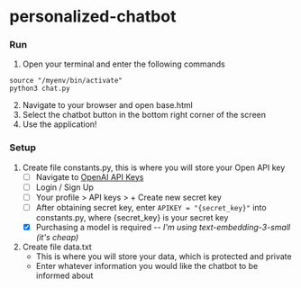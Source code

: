 # personalized-chatbot

### Run
1. Open your terminal and enter the following commands
```
source "/myenv/bin/activate"
python3 chat.py
```

2. Navigate to your browser and open base.html
3. Select the chatbot button in the bottom right corner of the screen
4. Use the application!

### Setup
1. Create file constants.py, this is where you will store your Open API key
   - [ ] Navigate to [OpenAI API Keys](https://platform.openai.com/api-keys)
   - [ ] Login / Sign Up
   - [ ] Your profile > API keys > + Create new secret key
   - [ ] After obtaining secret key, enter ``` APIKEY = "{secret_key}" ``` into constants.py, where {secret_key} is your secret key
   - [x] Purchasing a model is required -- _I'm using text-embedding-3-small (it's cheap)_
2. Create file data.txt
    - This is where you will store your data, which is protected and private
    - Enter whatever information you would like the chatbot to be informed about

